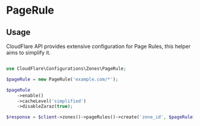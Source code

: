 # PageRule

## Usage

CloudFlare API provides extensive configuration for Page Rules, this helper aims to simplify it.

```php [php]

use CloudFlare\Configurations\Zones\PageRule;

$pageRule = new PageRule('example.com/*');

$pageRule
    ->enable()
    ->cacheLevel('simplified')
    ->disableZaraz(true);

$response = $client->zones()->pageRules()->create('zone_id', $pageRule);

```